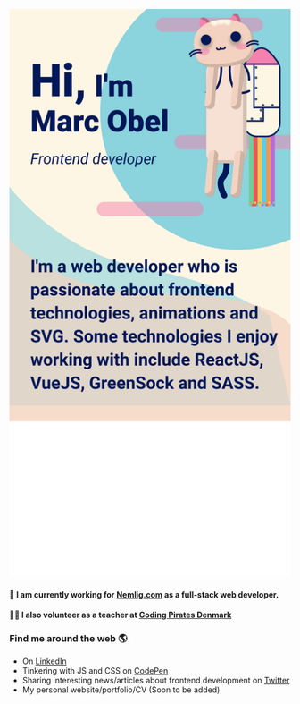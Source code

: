 ![Intro](https://raw.githubusercontent.com/marcentusch/marcentusch/master/test.svg)

#### 💼 I am currently working for [Nemlig.com](https://www.nemlig.com/) as a full-stack web developer.
#### 🧑‍🏫 I also volunteer as a teacher at [Coding Pirates Denmark](https://codingpirates.dk/)


### Find me around the web 🌎
* On [LinkedIn](https://www.linkedin.com/in/marc-obel-857847119/)
* Tinkering with JS and CSS on [CodePen](https://codepen.io/marcentusch) 
* Sharing interesting news/articles about frontend development on [Twitter](https://twitter.com/marc_obel)
* My personal website/portfolio/CV (Soon to be added)
<!--
**marcentusch/marcentusch** is a ✨ _special_ ✨ repository because its `README.md` (this file) appears on your GitHub profile.

Here are some ideas to get you started:

- 🔭 I’m currently working on ...
- 🌱 I’m currently learning ...
- 👯 I’m looking to collaborate on ...
- 🤔 I’m looking for help with ...
- 💬 Ask me about ...
- 📫 How to reach me: ...
- 😄 Pronouns: ...
- ⚡ Fun fact: ...
-->
